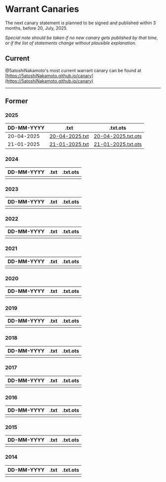 # Warrant Canaries

The next canary statement is planned to be signed and published within 3 months, before 20, July, 2025.

*Special note should be taken if no new canary gets published by that time, or if the list of statements change without plausible explanation.*

## Current

@5atoshiNakamoto's most current warrant canary can be found at [https://5atoshiNakamoto.github.io/canary](https://5atoshiNakamoto.github.io/canary)


***


## Former

### 2025

| DD-MM-YYYY | .txt | .txt.ots |
| --- | --- | --- |
| 20-04-2025 | [20-04-2025.txt](./20-04-2025.txt) | [20-04-2025.txt.ots](./20-04-2025.txt.ots) |
| 21-01-2025 | [21-01-2025.txt](./21-01-2025.txt) | [21-01-2025.txt.ots](./21-01-2025.txt.ots) |

### 2024

| DD-MM-YYYY | .txt | .txt.ots |
| --- | --- | --- |
| | |

### 2023

| DD-MM-YYYY | .txt | .txt.ots |
| --- | --- | --- |
| | |

### 2022

| DD-MM-YYYY | .txt | .txt.ots |
| --- | --- | --- |
| | |

### 2021

| DD-MM-YYYY | .txt | .txt.ots |
| --- | --- | --- |
| | |

### 2020

| DD-MM-YYYY | .txt | .txt.ots |
| --- | --- | --- |
| | |

### 2019

| DD-MM-YYYY | .txt | .txt.ots |
| --- | --- | --- |
| | |

### 2018

| DD-MM-YYYY | .txt | .txt.ots |
| --- | --- | --- |
| | |

### 2017

| DD-MM-YYYY | .txt | .txt.ots |
| --- | --- | --- |
| | |

### 2016

| DD-MM-YYYY | .txt | .txt.ots |
| --- | --- | --- |
| | |

### 2015

| DD-MM-YYYY | .txt | .txt.ots |
| --- | --- | --- |
| | |

### 2014

| DD-MM-YYYY | .txt | .txt.ots |
| --- | --- | --- |
| | |
